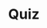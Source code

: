 ---
title: "Quiz"
passing_percentage: 70
layout: "test"
type: "test"
questions:
  - id: "q1"
    text: "What is the name of the secret that needs to be created for the MySQL database?"
    type: "single-answer"
    marks: 2
    options:
      - id: "a"
        text: "mysql-secret"
      - id: "b"
        text: "mysql-pass"
        is_correct: true
      - id: "c"
        text: "database-password"
      - id: "d"
        text: "db-credentials"
  - id: "q2"
    text: "What configuration settings are required for the Persistent Volumes? (Select all that apply)"
    type: "multiple-answers"
    marks: 2
    options:
      - id: "a"
        text: "StorageClassName set to 'manual'"
        is_correct: true
      - id: "b"
        text: "AccessMode set to 'ReadWriteOnce'"
        is_correct: true
      - id: "c"
        text: "Protocol set to TCP"
  - id: "q3"
    text: "What storage type should be avoided in production environments?"
    type: "short_answer" 
    marks: 2
    correct_answer: "hostPath" 
---